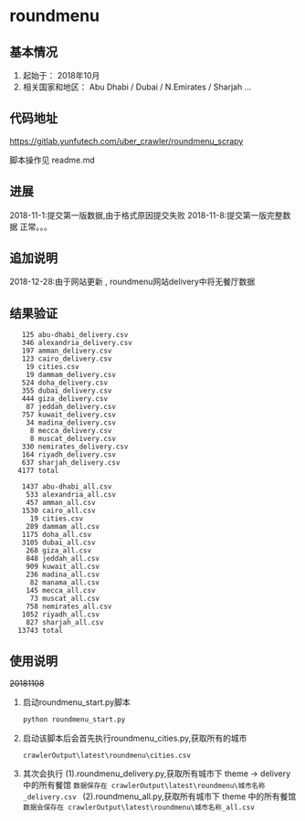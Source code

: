 # roundmenu

## 基本情况
1. 起始于： 2018年10月
2. 相关国家和地区： Abu Dhabi / Dubai /  N.Emirates / Sharjah ...



## 代码地址
https://gitlab.yunfutech.com/uber_crawler/roundmenu_scrapy

脚本操作见 readme.md


## 进展
2018-11-1:提交第一版数据,由于格式原因提交失败
2018-11-8:提交第一版完整数据
正常。。。


## 追加说明
2018-12-28:由于网站更新 , roundmenu网站delivery中将无餐厅数据


## 结果验证

```城市名称_delivery.csv
   125 abu-dhabi_delivery.csv
   346 alexandria_delivery.csv
   197 amman_delivery.csv
   123 cairo_delivery.csv
    19 cities.csv
    19 dammam_delivery.csv
   524 doha_delivery.csv
   355 dubai_delivery.csv
   444 giza_delivery.csv
    87 jeddah_delivery.csv
   757 kuwait_delivery.csv
    34 madina_delivery.csv
     8 mecca_delivery.csv
     8 muscat_delivery.csv
   330 nemirates_delivery.csv
   164 riyadh_delivery.csv
   637 sharjah_delivery.csv
  4177 total

```

```城市名称_all.csv 
   1437 abu-dhabi_all.csv
    533 alexandria_all.csv
    457 amman_all.csv
   1530 cairo_all.csv
     19 cities.csv
    289 dammam_all.csv
   1175 doha_all.csv
   3105 dubai_all.csv
    268 giza_all.csv
    848 jeddah_all.csv
    909 kuwait_all.csv
    236 madina_all.csv
     82 manama_all.csv
    145 mecca_all.csv
     73 muscat_all.csv
    758 nemirates_all.csv
   1052 riyadh_all.csv
    827 sharjah_all.csv
  13743 total

```



## 使用说明

~~20181108~~

1. 启动roundmenu_start.py脚本
    ```python
    python roundmenu_start.py
    ```

2. 启动该脚本后会首先执行roundmenu_cities.py,获取所有的城市
    ```数据保存在
    crawlerOutput\latest\roundmenu\cities.csv
    ```

3. 其次会执行
    (1).roundmenu_delivery.py,获取所有城市下 theme -> delivery中的所有餐馆
        ```数据保存在
        crawlerOutput\latest\roundmenu\城市名称_delivery.csv
        ```
    (2).roundmenu_all.py,获取所有城市下 theme 中的所有餐馆
        ```数据会保存在
        crawlerOutput\latest\roundmenu\城市名称_all.csv
        ```




